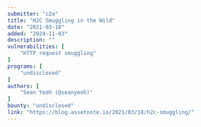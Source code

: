 ```yaml
---
submitter: "c2a"
title: "H2C Smuggling in the Wild"
date: "2021-03-18"
added: "2024-11-03"
description: ""
vulnerabilities: [
    "HTTP request smuggling"
]
programs: [
    "undisclosed"
]
authors: [
    "Sean Yeoh (@seanyeoh)"
]
bounty: "undisclosed"
link: "https://blog.assetnote.io/2021/03/18/h2c-smuggling/"
---
```




